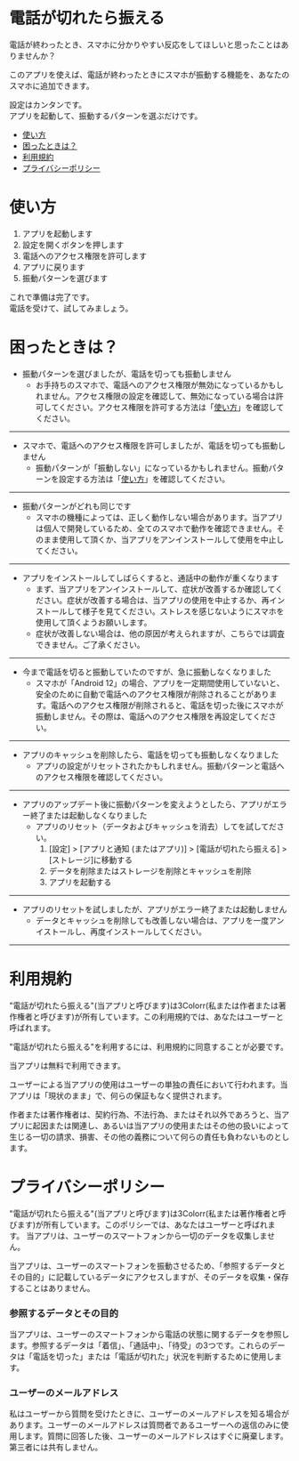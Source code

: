 # 電話が切れたら振える
電話が終わったとき、スマホに分かりやすい反応をしてほしいと思ったことはありませんか？ 

このアプリを使えば、電話が終わったときにスマホが振動する機能を、あなたのスマホに追加できます。

設定はカンタンです。  
アプリを起動して、振動するパターンを選ぶだけです。

- <a href="#quick-start">使い方</a>
- <a href="#faq">困ったときは？</a>
- <a href="#terms-of-service">利用規約</a>
- <a href="#privacy-policy">プライバシーポリシー</a>

# <span id="quick-start">使い方</span>

1. アプリを起動します
1. 設定を開くボタンを押します
1. 電話へのアクセス権限を許可します
1. アプリに戻ります
1. 振動パターンを選びます

これで準備は完了です。  
電話を受けて、試してみましょう。

# <span id="faq">困ったときは？</span>

- 振動パターンを選びましたが、電話を切っても振動しません
  - お手持ちのスマホで、電話へのアクセス権限が無効になっているかもしれません。アクセス権限の設定を確認して、無効になっている場合は許可してください。アクセス権限を許可する方法は「<a href="#quick-start">使い方</a>」を確認してください。

---

- スマホで、電話へのアクセス権限を許可しましたが、電話を切っても振動しません
  - 振動パターンが「振動しない」になっているかもしれません。振動パターンを設定する方法は「<a href="#quick-start">使い方</a>」を確認してください。

---

- 振動パターンがどれも同じです
  - スマホの機種によっては、正しく動作しない場合があります。当アプリは個人で開発しているため、全てのスマホで動作を確認できません。そのまま使用して頂くか、当アプリをアンインストールして使用を中止してください。

---

- アプリをインストールしてしばらくすると、通話中の動作が重くなります
  - まず、当アプリをアンインストールして、症状が改善するか確認してください。症状が改善する場合は、当アプリの使用を中止するか、再インストールして様子を見てください。ストレスを感じないようにスマホを使用して頂くようお願いします。
  - 症状が改善しない場合は、他の原因が考えられますが、こちらでは調査できません。ご了承ください。

---

- 今まで電話を切ると振動していたのですが、急に振動しなくなりました
  - スマホが「Android 12」の場合、アプリを一定期間使用していないと、安全のために自動で電話へのアクセス権限が削除されることがあります。電話へのアクセス権限が削除されると、電話を切った後にスマホが振動しません。その際は、電話へのアクセス権限を再設定してください。

---

- アプリのキャッシュを削除したら、電話を切っても振動しなくなりました
  - アプリの設定がリセットされたかもしれません。振動パターンと電話へのアクセス権限を確認してください。

---

- アプリのアップデート後に振動パターンを変えようとしたら、アプリがエラー終了または起動しなくなりました
  - アプリのリセット（データおよびキャッシュを消去）してを試してださい。
    1. [設定] > [アプリと通知 (またはアプリ)] > [電話が切れたら振える] > [ストレージ]に移動する
    1. データを削除またはストレージを削除とキャッシュを削除
    1. アプリを起動する

---

- アプリのリセットを試しましたが、アプリがエラー終了または起動しません
  - データとキャッシュを削除しても改善しない場合は、アプリを一度アンイストールし、再度インストールしてください。

---

# <span id="terms-of-service">利用規約</span>

"電話が切れたら振える"(当アプリと呼びます)は3Colorr(私または作者または著作権者と呼びます)が所有しています。この利用規約では、あなたはユーザーと呼ばれます。

"電話が切れたら振える\"を利用するには、利用規約に同意することが必要です。

当アプリは無料で利用できます。

ユーザーによる当アプリの使用はユーザーの単独の責任において行われます。当アプリは「現状のまま」で、何らの保証もなく提供されます。

作者または著作権者は、契約行為、不法行為、またはそれ以外であろうと、当アプリに起因または関連し、あるいは当アプリの使用またはその他の扱いによって生じる一切の請求、損害、その他の義務について何らの責任も負わないものとします。

# <span id="privacy-policy">プライバシーポリシー</span>

"電話が切れたら振える"(当アプリと呼びます)は3Colorr(私または著作権者と呼びます)が所有しています。このポリシーでは、あなたはユーザーと呼ばれます。
当アプリは、ユーザーのスマートフォンから一切のデータを収集しません。

当アプリは、ユーザーのスマートフォンを振動させるため、「参照するデータとその目的」に記載しているデータにアクセスしますが、そのデータを収集・保存することはありません。

### 参照するデータとその目的

当アプリは、ユーザーのスマートフォンから電話の状態に関するデータを参照します。参照するデータは「着信」、「通話中」、「待受」の3つです。これらのデータは「電話を切った」または「電話が切れた」状況を判断するために使用します。

### ユーザーのメールアドレス

私はユーザーから質問を受けたときに、ユーザーのメールアドレスを知る場合があります。ユーザーのメールアドレスは質問者であるユーザーへの返信のみに使用します。質問に回答した後、ユーザーのメールアドレスはすぐに廃棄します。第三者には共有しません。
